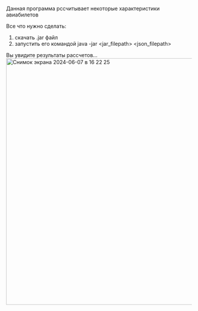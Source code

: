 Данная программа рссчитывает некоторые характеристики авиабилетов

Все что нужно сделать:
1) скачать .jar файл
2) запустить его командой java -jar <jar_filepath> <json_filepath>

Вы увидите результаты рассчетов...
<img width="671" alt="Снимок экрана 2024-06-07 в 16 22 25" src="https://github.com/Futitisme/java_test/assets/110248772/4e9aed86-9867-44de-94cb-355f4188cc15">
